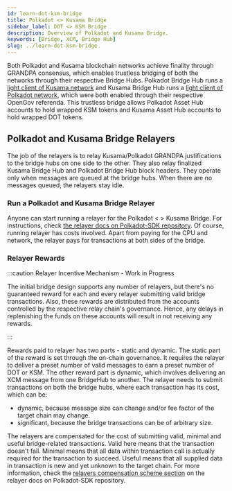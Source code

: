 ```yaml
---
id: learn-dot-ksm-bridge
title: Polkadot <> Kusama Bridge
sidebar_label: DOT <> KSM Bridge
description: Overview of Polkadot and Kusama Bridge.
keywords: [Bridge, XCM, Bridge Hub]
slug: ../learn-dot-ksm-bridge
---
```


Both Polkadot and Kusama blockchain networks achieve finality through GRANDPA consensus, which
enables trustless bridging of both the networks through their respective Bridge Hubs. Polkadot
Bridge Hub runs a [light client of Kusama network](https://polkadot.polkassembly.io/referenda/545)
and Kusama Bridge Hub runs a
[light client of Polkadot network](https://kusama.polkassembly.io/referenda/354), which were both
enabled through their respective OpenGov referenda. This trustless bridge allows Polkadot Asset Hub
accounts to hold wrapped KSM tokens and Kusama Asset Hub accounts to hold wrapped DOT tokens.

## Polkadot and Kusama Bridge Relayers

The job of the relayers is to relay Kusama/Polkadot GRANDPA justifications to the bridge hubs on one
side to the other. They also relay finalized Kusama Bridge Hub and Polkadot Bridge Hub block
headers. They operate only when messages are queued at the bridge hubs. When there are no messages
queued, the relayers stay idle.

### Run a Polkadot and Kusama Bridge Relayer

Anyone can start running a relayer for the Polkadot < > Kusama Bridge. For instructions, check
[the relayer docs on Polkadot-SDK repository](https://github.com/paritytech/polkadot-sdk/blob/master/bridges/docs/running-relayer.md).
Of course, running relayer has costs involved. Apart from paying for the CPU and network, the
relayer pays for transactions at both sides of the bridge.

### Relayer Rewards

:::caution Relayer Incentive Mechanism - Work in Progress

The initial bridge design supports any number of relayers, but there's no guaranteed reward for each
and every relayer submitting valid bridge transactions. Also, these rewards are distributed from the
accounts controlled by the respective relay chain's governance. Hence, any delays in replenishing
the funds on these accounts will result in not receiving any rewards.

:::

Rewards paid to relayer has two parts - static and dynamic. The static part of the reward is set
through the on-chain governance. It requires the relayer to deliver a preset number of valid
messages to earn a preset number of DOT or KSM. The other reward part is dynamic, which involves
delivering an XCM message from one BridgeHub to another. The relayer needs to submit transactions on
both the bridge hubs, where each transaction has its cost, which can be:

- dynamic, because message size can change and/or fee factor of the target chain may change.
- significant, because the bridge transactions can be of arbitrary size.

The relayers are compensated for the cost of submitting valid, minimal and useful bridge-related
transactions. Valid here means that the transaction doesn't fail. Minimal means that all data within
transaction call is actually required for the transaction to succeed. Useful means that all supplied
data in transaction is new and yet unknown to the target chain. For more information, check the
[relayers compensation scheme section](https://github.com/paritytech/polkadot-sdk/blob/master/bridges/docs/running-relayer.md#a-brief-introduction-into-relayers-and-our-compensations-scheme)
on the relayer docs on Polkadot-SDK repository.
